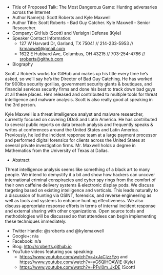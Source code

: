 - Title of Proposed Talk: The Most Dangerous Game: Hunting adversaries across the Internet
- Author Name(s): Scott Roberts and Kyle Maxwell
- Author Title: Scott Roberts - Bad Guy Catcher. Kyle Maxwell - Senior Researcher.
- Company: GitHub (Scott) and Verisign iDefense (Kyle)
- Speaker Contact Information:
  - 127 W Harvard Dr, Garland, TX 75041 // 214-233-5953 // krmaxwell@gmail.com
  - 1622 E Hubbard Ave, Columbus, OH 43215 // 703-254-4786 // sroberts@github.com
- Biography

Scott J Roberts works for GitHub and makes up his title every time he’s asked, so we’ll say he’s the Director of Bad Guy Catching. He has worked for 900lbs security gorillas, government security giants & boutiques, and financial services security firms and done his best to track down bad guys at all these places. He’s released and contributed to multiple tools for threat intelligence and malware analysis. Scott is also really good at speaking in the 3rd person.

Kyle Maxwell is a threat intelligence analyst and malware researcher, currently focused on covering DDoS and Latin America. He has contributed to several public reports on data breach analysis and frequently speaks & writes at conferences around the United States and Latin America. Previously, he led the incident response team at a large payment processor and performed digital forensics for clients across the United States at several private investigation firms. Mr. Maxwell holds a degree in Mathematics from the University of Texas at Dallas.

- Abstract

Threat intelligence analysis seems like something of a black art to many people. We intend to demystify it a bit and show how hackers can uncover international criminal conspiracies and cyber spy rings from the comfort of their own caffeine delivery systems & electronic display pods. We discuss targeting based on existing intelligence and verticals. This leads naturally to a discussion of hunting via OSINT, forensics, and reverse engineering as well as tools and systems to enhance hunting effectiveness. We also discuss appropriate response efforts in terms of internal incident response and external sharing with other organizations. Open source tools and methodologies will be discussed so that attendees can begin implementing these techniques immediately.

- Twitter Handle: @sroberts and @kylemaxwell
- Google+: n/a
- Facebook: n/a
- Blog: http://sroberts.github.io
- YouTube videos featuring you speaking:
  - https://www.youtube.com/watch?v=JxJaCIzzFzg and https://www.youtube.com/watch?v=yG6QlHOAWiE (Kyle)
  - https://www.youtube.com/watch?v=PFvI0m_JkDE (Scott)
